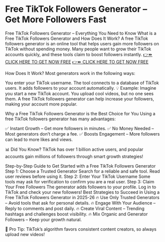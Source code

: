# Free TikTok Followers Generator – Get More Followers Fast
Free TikTok Followers Generator – Everything You Need to Know
What is a Free TikTok Followers Generator and How Does It Work?
A free TikTok followers generator is an online tool that helps users gain more followers on TikTok without spending money. Many people want to grow their TikTok accounts quickly, and these tools claim to boost followers instantly.
[👉⏩ CLICK HERE TO GET NOW FREE](https://ecomadboosters.xyz/%20free%20tiktok%20followers%20generator/)
[👉⏩ CLICK HERE TO GET NOW FREE](https://ecomadboosters.xyz/%20free%20tiktok%20followers%20generator/)

How Does It Work?
Most generators work in the following ways:

You enter your TikTok username.
The tool connects to a database of TikTok users.
It adds followers to your account automatically.
💡 Example: Imagine you start a new TikTok account. You upload cool videos, but no one sees them. A free TikTok followers generator can help increase your followers, making your account more popular.

Why a Free TikTok Followers Generator is the Best Choice for You
Using a free TikTok followers generator has many advantages:

✅ Instant Growth – Get more followers in minutes.
✅ No Money Needed – Most generators don’t charge a fee.
✅ Boosts Engagement – More followers can lead to more likes and views.

📊 Did You Know? TikTok has over 1 billion active users, and popular accounts gain millions of followers through smart growth strategies!

Step-by-Step Guide to Get Started with a Free TikTok Followers Generator
Step 1: Choose a Trusted Generator
Search for a reliable and safe tool.
Read user reviews before using it.
Step 2: Enter Your TikTok Username
Some tools may ask for verification to confirm you are a real user.
Step 3: Claim Your Free Followers
The generator adds followers to your profile.
Log in to TikTok and check your new followers!
Best Strategies to Succeed in Using a Free TikTok Followers Generator in 2025-26
🔥 Use Only Trusted Generators – Avoid tools that ask for personal details.
🔥 Engage With Your Audience – Reply to comments and post daily.
🔥 Create Viral Content – Trending hashtags and challenges boost visibility.
🔥 Mix Organic and Generator Followers – Keep your growth natural.

📢 Pro Tip: TikTok’s algorithm favors consistent content creators, so always upload new videos!

